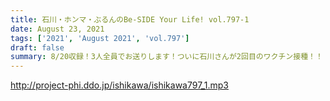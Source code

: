 ```yaml
---
title: 石川・ホンマ・ぶるんのBe-SIDE Your Life! vol.797-1
date: August 23, 2021
tags: ['2021', 'August 2021', 'vol.797']
draft: false
summary: 8/20収録！3人全員でお送りします！ついに石川さんが2回目のワクチン接種！！
---
```


http://project-phi.ddo.jp/ishikawa/ishikawa797_1.mp3